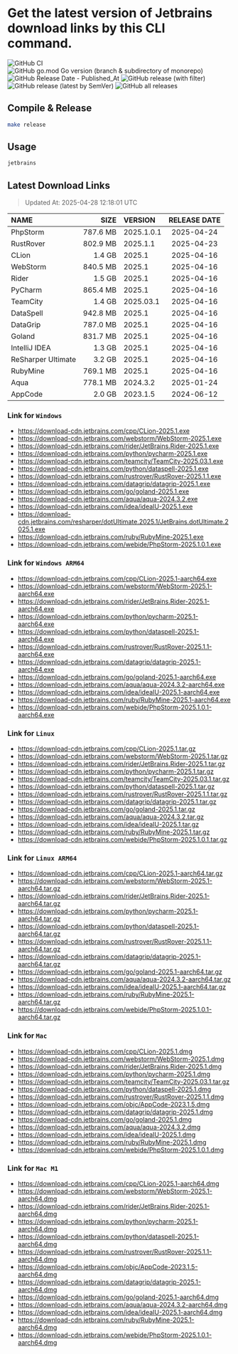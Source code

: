 # Get the latest version of Jetbrains download links by this CLI command.

![GitHub CI](https://github.com/designinlife/jetbrains/actions/workflows/ci.yml/badge.svg)
![GitHub go.mod Go version (branch & subdirectory of monorepo)](https://img.shields.io/github/go-mod/go-version/designinlife/jetbrains/master)
![GitHub Release Date - Published_At](https://img.shields.io/github/release-date/designinlife/jetbrains)
![GitHub release (with filter)](https://img.shields.io/github/v/release/designinlife/jetbrains)
![GitHub release (latest by SemVer)](https://img.shields.io/github/downloads/designinlife/jetbrains/v1.1.12/total)
![GitHub all releases](https://img.shields.io/github/downloads/designinlife/jetbrains/total)

## Compile & Release

```bash
make release
```

## Usage

```bash
jetbrains
```

## Latest Download Links

> Updated At: 2025-04-28 12:18:01 UTC

| NAME | SIZE | VERSION | RELEASE DATE |
| :-- | --: | :-- | :--: |
| PhpStorm | 787.6 MB | 2025.1.0.1 | 2025-04-24 |
| RustRover | 802.9 MB | 2025.1.1 | 2025-04-23 |
| CLion | 1.4 GB | 2025.1 | 2025-04-16 |
| WebStorm | 840.5 MB | 2025.1 | 2025-04-16 |
| Rider | 1.5 GB | 2025.1 | 2025-04-16 |
| PyCharm | 865.4 MB | 2025.1 | 2025-04-16 |
| TeamCity | 1.4 GB | 2025.03.1 | 2025-04-16 |
| DataSpell | 942.8 MB | 2025.1 | 2025-04-16 |
| DataGrip | 787.0 MB | 2025.1 | 2025-04-16 |
| Goland | 831.7 MB | 2025.1 | 2025-04-16 |
| IntelliJ IDEA | 1.3 GB | 2025.1 | 2025-04-16 |
| ReSharper Ultimate | 3.2 GB | 2025.1 | 2025-04-16 |
| RubyMine | 769.1 MB | 2025.1 | 2025-04-16 |
| Aqua | 778.1 MB | 2024.3.2 | 2025-01-24 |
| AppCode | 2.0 GB | 2023.1.5 | 2024-06-12 |

### Link for `Windows`

* <https://download-cdn.jetbrains.com/cpp/CLion-2025.1.exe>
* <https://download-cdn.jetbrains.com/webstorm/WebStorm-2025.1.exe>
* <https://download-cdn.jetbrains.com/rider/JetBrains.Rider-2025.1.exe>
* <https://download-cdn.jetbrains.com/python/pycharm-2025.1.exe>
* <https://download-cdn.jetbrains.com/teamcity/TeamCity-2025.03.1.exe>
* <https://download-cdn.jetbrains.com/python/dataspell-2025.1.exe>
* <https://download-cdn.jetbrains.com/rustrover/RustRover-2025.1.1.exe>
* <https://download-cdn.jetbrains.com/datagrip/datagrip-2025.1.exe>
* <https://download-cdn.jetbrains.com/go/goland-2025.1.exe>
* <https://download-cdn.jetbrains.com/aqua/aqua-2024.3.2.exe>
* <https://download-cdn.jetbrains.com/idea/ideaIU-2025.1.exe>
* <https://download-cdn.jetbrains.com/resharper/dotUltimate.2025.1/JetBrains.dotUltimate.2025.1.exe>
* <https://download-cdn.jetbrains.com/ruby/RubyMine-2025.1.exe>
* <https://download-cdn.jetbrains.com/webide/PhpStorm-2025.1.0.1.exe>

### Link for `Windows ARM64`

* <https://download-cdn.jetbrains.com/cpp/CLion-2025.1-aarch64.exe>
* <https://download-cdn.jetbrains.com/webstorm/WebStorm-2025.1-aarch64.exe>
* <https://download-cdn.jetbrains.com/rider/JetBrains.Rider-2025.1-aarch64.exe>
* <https://download-cdn.jetbrains.com/python/pycharm-2025.1-aarch64.exe>
* <https://download-cdn.jetbrains.com/python/dataspell-2025.1-aarch64.exe>
* <https://download-cdn.jetbrains.com/rustrover/RustRover-2025.1.1-aarch64.exe>
* <https://download-cdn.jetbrains.com/datagrip/datagrip-2025.1-aarch64.exe>
* <https://download-cdn.jetbrains.com/go/goland-2025.1-aarch64.exe>
* <https://download-cdn.jetbrains.com/aqua/aqua-2024.3.2-aarch64.exe>
* <https://download-cdn.jetbrains.com/idea/ideaIU-2025.1-aarch64.exe>
* <https://download-cdn.jetbrains.com/ruby/RubyMine-2025.1-aarch64.exe>
* <https://download-cdn.jetbrains.com/webide/PhpStorm-2025.1.0.1-aarch64.exe>

### Link for `Linux`

* <https://download-cdn.jetbrains.com/cpp/CLion-2025.1.tar.gz>
* <https://download-cdn.jetbrains.com/webstorm/WebStorm-2025.1.tar.gz>
* <https://download-cdn.jetbrains.com/rider/JetBrains.Rider-2025.1.tar.gz>
* <https://download-cdn.jetbrains.com/python/pycharm-2025.1.tar.gz>
* <https://download-cdn.jetbrains.com/teamcity/TeamCity-2025.03.1.tar.gz>
* <https://download-cdn.jetbrains.com/python/dataspell-2025.1.tar.gz>
* <https://download-cdn.jetbrains.com/rustrover/RustRover-2025.1.1.tar.gz>
* <https://download-cdn.jetbrains.com/datagrip/datagrip-2025.1.tar.gz>
* <https://download-cdn.jetbrains.com/go/goland-2025.1.tar.gz>
* <https://download-cdn.jetbrains.com/aqua/aqua-2024.3.2.tar.gz>
* <https://download-cdn.jetbrains.com/idea/ideaIU-2025.1.tar.gz>
* <https://download-cdn.jetbrains.com/ruby/RubyMine-2025.1.tar.gz>
* <https://download-cdn.jetbrains.com/webide/PhpStorm-2025.1.0.1.tar.gz>

### Link for `Linux ARM64`

* <https://download-cdn.jetbrains.com/cpp/CLion-2025.1-aarch64.tar.gz>
* <https://download-cdn.jetbrains.com/webstorm/WebStorm-2025.1-aarch64.tar.gz>
* <https://download-cdn.jetbrains.com/rider/JetBrains.Rider-2025.1-aarch64.tar.gz>
* <https://download-cdn.jetbrains.com/python/pycharm-2025.1-aarch64.tar.gz>
* <https://download-cdn.jetbrains.com/python/dataspell-2025.1-aarch64.tar.gz>
* <https://download-cdn.jetbrains.com/rustrover/RustRover-2025.1.1-aarch64.tar.gz>
* <https://download-cdn.jetbrains.com/datagrip/datagrip-2025.1-aarch64.tar.gz>
* <https://download-cdn.jetbrains.com/go/goland-2025.1-aarch64.tar.gz>
* <https://download-cdn.jetbrains.com/aqua/aqua-2024.3.2-aarch64.tar.gz>
* <https://download-cdn.jetbrains.com/idea/ideaIU-2025.1-aarch64.tar.gz>
* <https://download-cdn.jetbrains.com/ruby/RubyMine-2025.1-aarch64.tar.gz>
* <https://download-cdn.jetbrains.com/webide/PhpStorm-2025.1.0.1-aarch64.tar.gz>

### Link for `Mac`

* <https://download-cdn.jetbrains.com/cpp/CLion-2025.1.dmg>
* <https://download-cdn.jetbrains.com/webstorm/WebStorm-2025.1.dmg>
* <https://download-cdn.jetbrains.com/rider/JetBrains.Rider-2025.1.dmg>
* <https://download-cdn.jetbrains.com/python/pycharm-2025.1.dmg>
* <https://download-cdn.jetbrains.com/teamcity/TeamCity-2025.03.1.tar.gz>
* <https://download-cdn.jetbrains.com/python/dataspell-2025.1.dmg>
* <https://download-cdn.jetbrains.com/rustrover/RustRover-2025.1.1.dmg>
* <https://download-cdn.jetbrains.com/objc/AppCode-2023.1.5.dmg>
* <https://download-cdn.jetbrains.com/datagrip/datagrip-2025.1.dmg>
* <https://download-cdn.jetbrains.com/go/goland-2025.1.dmg>
* <https://download-cdn.jetbrains.com/aqua/aqua-2024.3.2.dmg>
* <https://download-cdn.jetbrains.com/idea/ideaIU-2025.1.dmg>
* <https://download-cdn.jetbrains.com/ruby/RubyMine-2025.1.dmg>
* <https://download-cdn.jetbrains.com/webide/PhpStorm-2025.1.0.1.dmg>

### Link for `Mac M1`

* <https://download-cdn.jetbrains.com/cpp/CLion-2025.1-aarch64.dmg>
* <https://download-cdn.jetbrains.com/webstorm/WebStorm-2025.1-aarch64.dmg>
* <https://download-cdn.jetbrains.com/rider/JetBrains.Rider-2025.1-aarch64.dmg>
* <https://download-cdn.jetbrains.com/python/pycharm-2025.1-aarch64.dmg>
* <https://download-cdn.jetbrains.com/python/dataspell-2025.1-aarch64.dmg>
* <https://download-cdn.jetbrains.com/rustrover/RustRover-2025.1.1-aarch64.dmg>
* <https://download-cdn.jetbrains.com/objc/AppCode-2023.1.5-aarch64.dmg>
* <https://download-cdn.jetbrains.com/datagrip/datagrip-2025.1-aarch64.dmg>
* <https://download-cdn.jetbrains.com/go/goland-2025.1-aarch64.dmg>
* <https://download-cdn.jetbrains.com/aqua/aqua-2024.3.2-aarch64.dmg>
* <https://download-cdn.jetbrains.com/idea/ideaIU-2025.1-aarch64.dmg>
* <https://download-cdn.jetbrains.com/ruby/RubyMine-2025.1-aarch64.dmg>
* <https://download-cdn.jetbrains.com/webide/PhpStorm-2025.1.0.1-aarch64.dmg>
